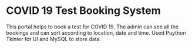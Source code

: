 # COVID 19 Test Booking System

This portal helps to book a test for COVID 19. The admin can see all the bookings and can sort according to location, date and time. Used Puython Tkinter for UI and MySQL to store data.
